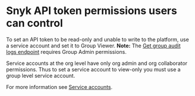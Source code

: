 # Snyk API token permissions users can control

To set an API token to be read-only and unable to write to the platform, use a service account and set it to Group Viewer. **Note:** The [Get group audit logs endpoint](https://snyk.docs.apiary.io/#reference/audit-logs/group-level-audit-logs/get-group-level-audit-logs) requires Group Admin permissions.

Service accounts at the org level have only org admin and org collaborator permissions. Thus to set a service account to view-only you must use a group level service account.

For more information see [Service accounts](../../enterprise-configuration-and-implementation/service-accounts/).
